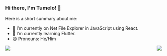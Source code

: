 ### Hi there, I'm Tumelo! 👋

<!--
**TumzaLehipi/tumzalehipi** is a ✨ _special_ ✨ repository because its `README.md` (this file) appears on your GitHub profile.

Here are some ideas to get you started:

- 🔭 I’m currently working on ...
- 🌱 I’m currently learning ...
- 👯 I’m looking to collaborate on ...
- 🤔 I’m looking for help with ...
- 💬 Ask me about ...
- 📫 How to reach me: ...
- 😄 Pronouns: ...
- ⚡ Fun fact: ...
-->
Here is a short summary about me:

- 🔭 I’m currently on Net File Explorer in JavaScript using React.
- 🌱 I’m currently learning Flutter.
- 😄 Pronouns: He/Him


<img align="left" src="https://github-readme-stats.vercel.app/api?username=tumzalehipi&show_icons=true&theme=radical"/>
<img align="right" src="https://github-readme-stats.vercel.app/api/top-langs/?username=tumzalehipi&layout=compact)](https://github.com/anuraghazra/github-readme-stats"/>
